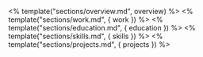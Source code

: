 <% template("sections/overview.md", overview) %>
<% template("sections/work.md", { work }) %>
<% template("sections/education.md", { education }) %>
<% template("sections/skills.md", { skills }) %>
<% template("sections/projects.md", { projects }) %>
